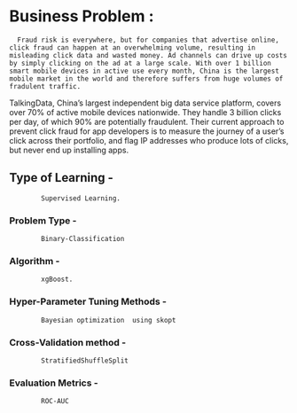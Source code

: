 # Business Problem :
      Fraud risk is everywhere, but for companies that advertise online, click fraud can happen at an overwhelming volume, resulting in misleading click data and wasted money. Ad channels can drive up costs by simply clicking on the ad at a large scale. With over 1 billion smart mobile devices in active use every month, China is the largest mobile market in the world and therefore suffers from huge volumes of fradulent traffic.

TalkingData, China’s largest independent big data service platform, covers over 70% of active mobile devices nationwide. They handle 3 billion clicks per day, of which 90% are potentially fraudulent. Their current approach to prevent click fraud for app developers is to measure the journey of a user’s click across their portfolio, and flag IP addresses who produce lots of clicks, but never end up installing apps. 

## Type of Learning -
            Supervised Learning.

### Problem Type -
            Binary-Classification

### Algorithm -
            xgBoost.

### Hyper-Parameter Tuning Methods -
            Bayesian optimization  using skopt

### Cross-Validation method -
            StratifiedShuffleSplit

### Evaluation Metrics -
            ROC-AUC
